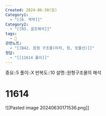 ```yaml
---
Created: 2024-06-30(일)
Category1:
  - "[[6. 역학]]"
Category2:
  - "[[03. 골조해석]]"
tags:
  - 🧮
관련노트:
  - "[[B42. 원형 구조물(아치, 원, 포물선)]]"
정답:
  - "[[11614 풀이]]"
---
```

중요::5
풀이::X
반복도::10
설명::원형구조물의 해석
#  11614

![[Pasted image 20240630171536.png]]